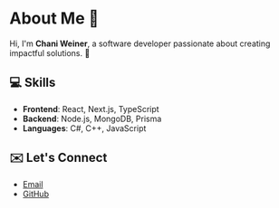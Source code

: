 # About Me 🙂  

Hi, I'm **Chani Weiner**, a software developer passionate about creating impactful solutions. 🚀  

## 💻 Skills  
- **Frontend**: React, Next.js, TypeScript  
- **Backend**: Node.js, MongoDB, Prisma  
- **Languages**: C#, C++, JavaScript  

## ✉️ Let's Connect  
- [Email](mailto:chani03630@gmail.com)  
- [GitHub](https://github.com/ChaniWeiner)  
